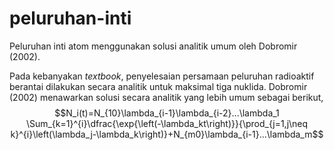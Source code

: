 # peluruhan-inti
Peluruhan inti atom menggunakan solusi analitik umum oleh Dobromir (2002).

Pada kebanyakan _textbook_, penyelesaian persamaan peluruhan radioaktif berantai dilakukan secara analitik untuk maksimal tiga nuklida. Dobromir (2002) menawarkan solusi secara analitik yang lebih umum sebagai berikut,
$$N_i(t)=N_{10}\lambda_{i-1}\lambda_{i-2}...\lambda_1 \Sum_{k=1}^{i}\dfrac{\exp{\left(-\lambda_kt\right)}}{\prod_{j=1,j\neq k}^{i}\left(\lambda_j-\lambda_k\right)}+N_{m0}\lambda_{i-1}...\lambda_m$$
